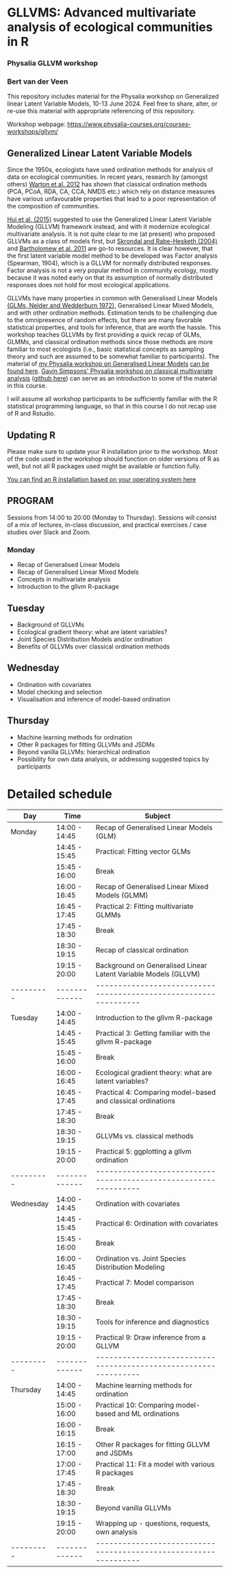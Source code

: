 # GLLVMS: Advanced multivariate analysis of ecological communities in R

### Physalia GLLVM workshop 
### Bert van der Veen
This repository includes material for the Physalia workshop on Generalized linear Latent Variable Models, 10-13 June 2024. Feel free to share, alter, or re-use this material with appropriate referencing of this repository.

Workshop webpage: https://www.physalia-courses.org/courses-workshops/gllvm/

## Generalized Linear Latent Variable Models
Since the 1950s, ecologists have used ordination methods for analysis of data on ecological communities.
In recent years, research by (amongst others)  [Warton et al. 2012](https://www.researchgate.net/profile/David-Warton/publication/223956062_Warton_DI_Wright_ST_Wang_Y_Distance-based_multivariate_analyses_confound_location_and_dispersion_effects_Methods_Ecol_Evol_3_89-101/links/631e6fe9873eca0c007d0ea0/Warton-DI-Wright-ST-Wang-Y-Distance-based-multivariate-analyses-confound-location-and-dispersion-effects-Methods-Ecol-Evol-3-89-101.pdf) has shown that classical ordination methods (PCA, PCoA, RDA, CA, CCA, NMDS etc.) which rely on distance measures have various unfavourable properties that lead to a poor representation of the composition of communities.

[Hui et al. (2015)](https://besjournals.onlinelibrary.wiley.com/doi/full/10.1111/2041-210X.12236) suggested to use the Generalized Linear Latent Variable Modeling (GLLVM) framework instead, and with it modernize ecological multivariate analysis. It is not quite clear to me (at present) who proposed GLLVMs as a class of models first, but [Skrondal and Rabe-Hesketh (2004)](https://www.taylorfrancis.com/books/mono/10.1201/9780203489437/generalized-latent-variable-modeling-anders-skrondal-sophia-rabe-hesketh) and [Bartholomew et al. 2011](https://onlinelibrary.wiley.com/doi/book/10.1002/9781119970583) are go-to resources. It is clear however, that the first latent variable model method to be developed was Factor analysis (Spearman, 1904), which is a GLLVM for normally distributed responses. Factor analysis is not a very popular method in community ecology, mostly because it was noted early on that its assumption of normally distributed responses does not hold for most ecological applications.

GLLVMs have many properties in common with Generalised Linear Models [(GLMs, Nelder and Wedderburn 1972)](https://www.jstor.org/stable/2344614), Generalised Linear Mixed Models, and with other ordination methods. Estimation tends to be challenging due to the omnipresence of random effects, but there are many favorable statistical properties, and tools for inference, that are worth the hassle. This workshop teaches GLLVMs by first providing a quick recap of GLMs, GLMMs, and classical ordination methods since those methods are more familiar to most ecologists (i.e., basic statistical concepts as sampling theory and such are assumed to be somewhat familiar to participants).  The material of [my Physalia workshop on Generalised Linear Models](https://www.physalia-courses.org/courses-workshops/glm-in-r-1/) [can be found here](https://github.com/BertvanderVeen/GLM-workshop). [Gavin Simpsons' Physalia workshop on classical multivariate analysis](https://www.physalia-courses.org/courses-workshops/vegan/) ([github here](https://github.com/gavinsimpson/physalia-multivariate)) can serve as an introduction to some of the material in this course. 

I will assume all workshop participants to be sufficiently familiar with the R statistical programming language, so that in this course I do not recap use of R and Rstudio.

## Updating R
Please make sure to update your R installation prior to the workshop. Most of the code used in the workshop should function on older versions of R as well, but not all R packages used might be available or function fully.

[You can find an R installation based on your operating system here](https://cran.r-project.org/bin/windows/base/)

## PROGRAM
Sessions from 14:00 to 20:00 (Monday to Thursday). Sessions will consist of a mix of lectures, in-class discussion, and practical exercises / case studies over Slack and Zoom.

### Monday
* Recap of Generalised Linear Models
* Recap of Generalised Linear Mixed Models
* Concepts in multivariate analysis
* Introduction to the gllvm R-package

## Tuesday
* Background of GLLVMs
* Ecological gradient theory: what are latent variables?
* Joint Species Distribution Models and/or ordination
* Benefits of GLLVMs over classical ordination methods

## Wednesday
* Ordination with covariates
* Model checking and selection
* Visualisation and inference of model-based ordination

## Thursday
* Machine learning methods for ordination
* Other R packages for fitting GLLVMs and JSDMs
* Beyond vanilla GLLVMs: hierarchical ordination
* Possibility for own data analysis, or addressing suggested topics by participants


# Detailed schedule
|   Day   |Time         |Subject                                                         |
|---------|-------------|----------------------------------------------------------------|
|Monday   |14:00 - 14:45| Recap of Generalised Linear Models (GLM)                       |
|         |14:45 - 15:45| Practical: Fitting vector GLMs                                 |
|         |15:45 - 16:00| Break                                                          |
|         |16:00 - 16:45| Recap of Generalised Linear Mixed Models (GLMM)                |
|         |16:45 - 17:45| Practical 2: Fitting multivariate GLMMs                        |
|         |17:45 - 18:30| Break                                                          |
|         |18:30 - 19:15| Recap of classical ordination                                  |
|         |19:15 - 20:00| Background on Generalised Linear Latent Variable Models (GLLVM)                      |
|---------|-------------|----------------------------------------------------------------|
|Tuesday  |14:00 - 14:45| Introduction to the gllvm R-package      |
|         |14:45 - 15:45| Practical 3: Getting familiar with the gllvm R-package         |
|         |15:45 - 16:00| Break                                                          |
|         |16:00 - 16:45| Ecological gradient theory:  what are latent variables?        |
|         |16:45 - 17:45| Practical 4: Comparing model-based and classical ordinations   |
|         |17:45 - 18:30| Break                                                          |
|         |18:30 - 19:15| GLLVMs vs. classical methods                                   |
|         |19:15 - 20:00| Practical 5: ggplotting a gllvm ordination                     |<!--maybe also someting with ordisurf-->
|---------|-------------|----------------------------------------------------------------|
|Wednesday|14:00 - 14:45| Ordination with covariates                                     |
|         |14:45 - 15:45| Practical 6: Ordination with covariates                        |
|         |15:45 - 16:00| Break                                                          |
|         |16:00 - 16:45| Ordination vs. Joint Species Distribution Modeling             | 
|         |16:45 - 17:45| Practical 7: Model comparison                                  |
|         |17:45 - 18:30| Break                                                          |
|         |18:30 - 19:15| Tools for inference and diagnostics                            |
|         |19:15 - 20:00| Practical 9: Draw inference from a GLLVM                       |
|---------|-------------|----------------------------------------------------------------|
|Thursday |14:00 - 14:45| Machine learning methods for ordination                        |
|         |15:00 - 16:00| Practical 10: Comparing model-based and ML ordinations         |
|         |16:00 - 16:15| Break                                                          |
|         |16:15 - 17:00| Other R packages for fitting GLLVM and JSDMs                   |
|         |17:00 - 17:45| Practical 11: Fit a model with various R packages              | <!--HMSC, sjSDM, maybe RCM hawinkel,VGAM, glmmTMB, boral, quasi penalized package, constrained with glmmTMB,.. -->
|         |17:45 - 18:30| Break                                                          |
|         |18:30 - 19:15| Beyond vanilla GLLVMs                                          |
|         |19:15 - 20:00| Wrapping up - questions, requests, own analysis                |
|---------|-------------|----------------------------------------------------------------|
